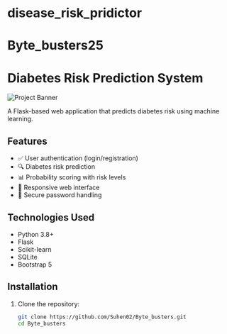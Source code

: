 ﻿# disease_risk_pridictor
# Byte_busters25
# Diabetes Risk Prediction System

![Project Banner](https://via.placeholder.com/800x200?text=Diabetes+Risk+Predictor) <!-- Replace with actual image -->

A Flask-based web application that predicts diabetes risk using machine learning.

## Features
- ✅ User authentication (login/registration)
- 🔍 Diabetes risk prediction
- 📊 Probability scoring with risk levels
- 📱 Responsive web interface
- 🔐 Secure password handling

## Technologies Used
- Python 3.8+
- Flask
- Scikit-learn
- SQLite
- Bootstrap 5

## Installation
1. Clone the repository:
   ```bash
   git clone https://github.com/Suhen02/Byte_busters.git
   cd Byte_busters
